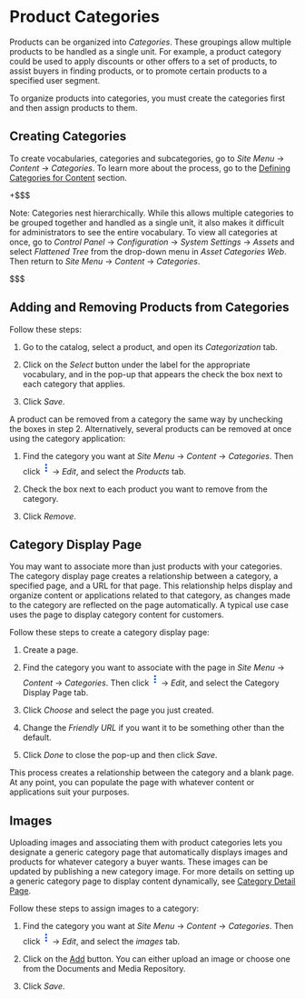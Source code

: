 # Product Categories [](id=product-categories)

Products can be organized into *Categories*. These groupings allow multiple
products to be handled as a single unit. For example, a product category could
be used to apply discounts or other offers to a set of products, to assist
buyers in finding products, or to promote certain products to a specified user
segment.

To organize products into categories, you must create the categories first and
then assign products to them.

## Creating Categories [](id=creating-categories)

To create vocabularies, categories and subcategories, go to *Site Menu* &rarr;
*Content* &rarr; *Categories*. To learn more about the process, go to the
[Defining Categories for Content](/discover/portal/-/knowledge_base/7-1/defining-categories-for-content)
section.

+$$$

Note: Categories nest hierarchically. While this allows multiple categories to
be grouped together and handled as a single unit, it also makes it difficult for
administrators to see the entire vocabulary. To view all categories at once, go
to *Control Panel* &rarr; *Configuration* &rarr; *System Settings* &rarr;
*Assets* and select *Flattened Tree* from the drop-down menu in *Asset
Categories Web*. Then return to *Site Menu* &rarr; *Content* &rarr;
*Categories*.

$$$

## Adding and Removing Products from Categories [](id=adding-and-removing-products-from-categories)

Follow these steps:

1.  Go to the catalog, select a product, and open its *Categorization* tab.

2.  Click on the *Select* button under the label for the appropriate vocabulary,
    and in the pop-up that appears the check the box next to each category that
    applies.

3.  Click *Save*.

A product can be removed from a category the same way by unchecking the boxes in
step 2. Alternatively, several products can be removed at once using the category
application:

1.  Find the category you want at *Site Menu* &rarr; *Content* &rarr;
    *Categories*. Then click ![Options](../../images/icon-options.png)
    &rarr; *Edit*, and select the *Products* tab.

2.  Check the box next to each product you want to remove from the category.

3.  Click *Remove*.

## Category Display Page [](id=category-display-page)

You may want to associate more than just products with your categories. The
category display page creates a relationship between a category, a specified
page, and a URL for that page. This relationship helps display and organize
content or applications related to that category, as changes made to the
category are reflected on the page automatically. A typical use case uses the
page to display category content for customers.

Follow these steps to create a category display page:

1.  Create a page.

2.  Find the category you want to associate with the page in *Site Menu* &rarr;
    *Content* &rarr; *Categories*. Then click
    ![Options](../../images/icon-options.png) &rarr; *Edit*, and select the
    Category Display Page tab. 

3.  Click *Choose* and select the page you just created.

4.  Change the *Friendly URL* if you want it to be something other than the
    default.

5.  Click *Done* to close the pop-up and then click *Save*.

This process creates a relationship between the category and a blank page. At
any point, you can populate the page with whatever content or applications suit
your purposes.

## Images [](id=images)

Uploading images and associating them with product categories lets you
designate a generic category page that automatically displays images and
products for whatever category a buyer wants. These images can be updated by
publishing a new category image. For more details on setting up a generic
category page to display content dynamically, see 
[Category Detail Page](/web/liferay-emporio/documentation/-/knowledge_base/1-0/displaying-category-pages).

Follow these steps to assign images to a category:

1.  Find the category you want at *Site Menu* &rarr; *Content* &rarr;
    *Categories*. Then click ![Options](../../images/icon-options.png)
    &rarr; *Edit*, and select the *images* tab.

2.  Click on the [Add](../../images/icon-add.png) button. You can either
    upload an image or choose one from the Documents and Media Repository.

3.  Click *Save*.

<!--Need to add material on setting the priority. Highest priority doc is the
one published, but need to see it to document it-->
